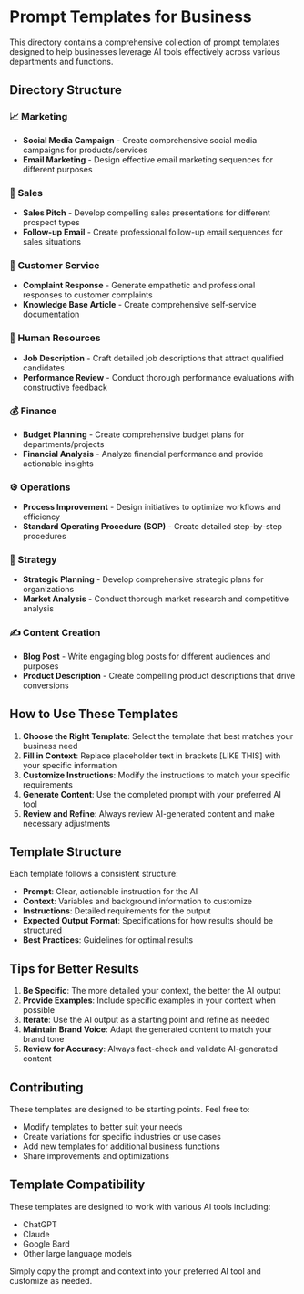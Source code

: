 # Prompt Templates for Business

This directory contains a comprehensive collection of prompt templates designed to help businesses leverage AI tools effectively across various departments and functions.

## Directory Structure

### 📈 Marketing
- **Social Media Campaign** - Create comprehensive social media campaigns for products/services
- **Email Marketing** - Design effective email marketing sequences for different purposes

### 💼 Sales
- **Sales Pitch** - Develop compelling sales presentations for different prospect types
- **Follow-up Email** - Create professional follow-up email sequences for sales situations

### 🎯 Customer Service
- **Complaint Response** - Generate empathetic and professional responses to customer complaints
- **Knowledge Base Article** - Create comprehensive self-service documentation

### 👥 Human Resources
- **Job Description** - Craft detailed job descriptions that attract qualified candidates
- **Performance Review** - Conduct thorough performance evaluations with constructive feedback

### 💰 Finance
- **Budget Planning** - Create comprehensive budget plans for departments/projects
- **Financial Analysis** - Analyze financial performance and provide actionable insights

### ⚙️ Operations
- **Process Improvement** - Design initiatives to optimize workflows and efficiency
- **Standard Operating Procedure (SOP)** - Create detailed step-by-step procedures

### 🎯 Strategy
- **Strategic Planning** - Develop comprehensive strategic plans for organizations
- **Market Analysis** - Conduct thorough market research and competitive analysis

### ✍️ Content Creation
- **Blog Post** - Write engaging blog posts for different audiences and purposes
- **Product Description** - Create compelling product descriptions that drive conversions

## How to Use These Templates

1. **Choose the Right Template**: Select the template that best matches your business need
2. **Fill in Context**: Replace placeholder text in brackets [LIKE THIS] with your specific information
3. **Customize Instructions**: Modify the instructions to match your specific requirements
4. **Generate Content**: Use the completed prompt with your preferred AI tool
5. **Review and Refine**: Always review AI-generated content and make necessary adjustments

## Template Structure

Each template follows a consistent structure:

- **Prompt**: Clear, actionable instruction for the AI
- **Context**: Variables and background information to customize
- **Instructions**: Detailed requirements for the output
- **Expected Output Format**: Specifications for how results should be structured
- **Best Practices**: Guidelines for optimal results

## Tips for Better Results

1. **Be Specific**: The more detailed your context, the better the AI output
2. **Provide Examples**: Include specific examples in your context when possible
3. **Iterate**: Use the AI output as a starting point and refine as needed
4. **Maintain Brand Voice**: Adapt the generated content to match your brand tone
5. **Review for Accuracy**: Always fact-check and validate AI-generated content

## Contributing

These templates are designed to be starting points. Feel free to:
- Modify templates to better suit your needs
- Create variations for specific industries or use cases
- Add new templates for additional business functions
- Share improvements and optimizations

## Template Compatibility

These templates are designed to work with various AI tools including:
- ChatGPT
- Claude
- Google Bard
- Other large language models

Simply copy the prompt and context into your preferred AI tool and customize as needed.